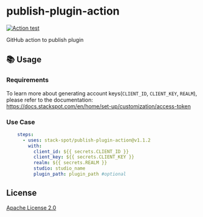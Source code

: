 # publish-plugin-action

[![Action test](https://github.com/stack-spot/publish-plugin-action/actions/workflows/action-test.yml/badge.svg)](https://github.com/stack-spot/publish-plugin-action/actions/workflows/action-test.yml)

GitHub action to publish plugin

## 📚 Usage

### Requirements

To learn more about generating account keys(`CLIENT_ID`, `CLIENT_KEY`, `REALM`), please refer to the documentation:
https://docs.stackspot.com/en/home/set-up/customization/access-token

### Use Case

```yaml
    steps:
      - uses: stack-spot/publish-plugin-action@v1.1.2
        with:
          client_id: ${{ secrets.CLIENT_ID }}
          client_key: ${{ secrets.CLIENT_KEY }}
          realm: ${{ secrets.REALM }}
          studio: studio_name
          plugin_path: plugin_path #optional
```

## License

[Apache License 2.0](https://github.com/stack-spot/publish-plugin-action/blob/main/LICENSE)
